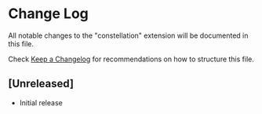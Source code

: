 # Change Log

All notable changes to the "constellation" extension will be documented in this file.

Check [Keep a Changelog](http://keepachangelog.com/) for recommendations on how to structure this file.

## [Unreleased]

- Initial release